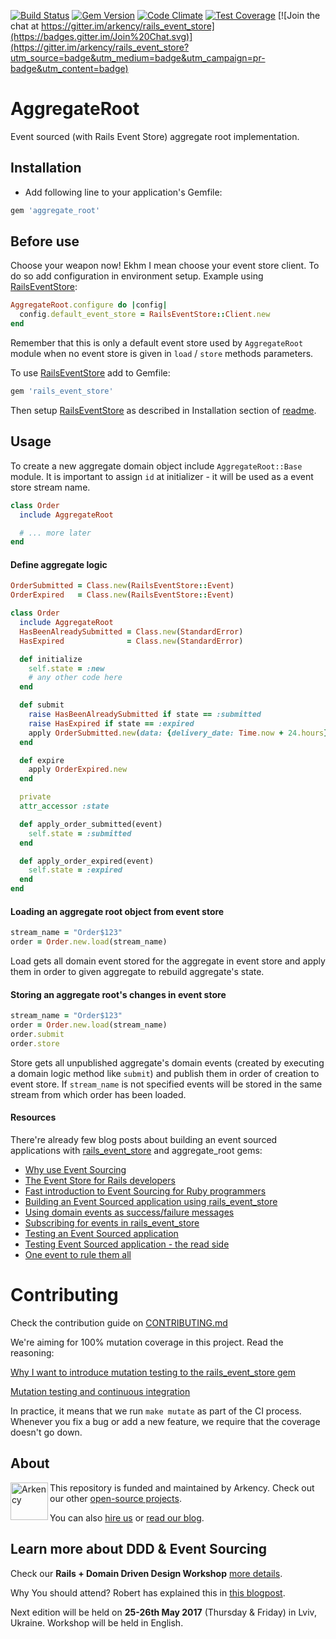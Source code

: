[![Build Status](https://travis-ci.org/arkency/aggregate_root.svg?branch=master)](https://travis-ci.org/arkency/aggregate_root)
[![Gem Version](https://badge.fury.io/rb/aggregate_root.svg)](https://badge.fury.io/rb/aggregate_root)
[![Code Climate](https://codeclimate.com/github/arkency/aggregate_root/badges/gpa.svg)](https://codeclimate.com/github/arkency/aggregate_root)
[![Test Coverage](https://codeclimate.com/github/arkency/aggregate_root/badges/coverage.svg)](https://codeclimate.com/github/arkency/aggregate_root/coverage)
[![Join the chat at https://gitter.im/arkency/rails_event_store](https://badges.gitter.im/Join%20Chat.svg)](https://gitter.im/arkency/rails_event_store?utm_source=badge&utm_medium=badge&utm_campaign=pr-badge&utm_content=badge)

# AggregateRoot

Event sourced (with Rails Event Store) aggregate root implementation.

## Installation

* Add following line to your application's Gemfile:

```ruby
gem 'aggregate_root'
```

## Before use

Choose your weapon now! Ekhm I mean choose your event store client.
To do so add configuration in environment setup. Example using [RailsEventStore](https://github.com/arkency/rails_event_store/):

```ruby
AggregateRoot.configure do |config|
  config.default_event_store = RailsEventStore::Client.new
end
```

Remember that this is only a default event store used by `AggregateRoot` module when no event store is given in `load` / `store` methods parameters.

To use [RailsEventStore](https://github.com/arkency/rails_event_store/) add to Gemfile:

```ruby
gem 'rails_event_store'
```

Then setup [RailsEventStore](https://github.com/arkency/rails_event_store/) as described in
Installation section of [readme](https://github.com/arkency/rails_event_store/blob/master/README.md#installation).

## Usage

To create a new aggregate domain object include `AggregateRoot::Base` module.
It is important to assign `id` at initializer - it will be used as a event store stream name.

```ruby
class Order
  include AggregateRoot

  # ... more later
end
```

#### Define aggregate logic

```ruby
OrderSubmitted = Class.new(RailsEventStore::Event)
OrderExpired   = Class.new(RailsEventStore::Event)
```

```ruby
class Order
  include AggregateRoot
  HasBeenAlreadySubmitted = Class.new(StandardError)
  HasExpired              = Class.new(StandardError)

  def initialize
    self.state = :new
    # any other code here
  end

  def submit
    raise HasBeenAlreadySubmitted if state == :submitted
    raise HasExpired if state == :expired
    apply OrderSubmitted.new(data: {delivery_date: Time.now + 24.hours})
  end

  def expire
    apply OrderExpired.new
  end

  private
  attr_accessor :state

  def apply_order_submitted(event)
    self.state = :submitted
  end

  def apply_order_expired(event)
    self.state = :expired
  end
end
```

#### Loading an aggregate root object from event store

```ruby
stream_name = "Order$123"
order = Order.new.load(stream_name)
```

Load gets all domain event stored for the aggregate in event store and apply them
in order to given aggregate to rebuild aggregate's state.

#### Storing an aggregate root's changes in event store

```ruby
stream_name = "Order$123"
order = Order.new.load(stream_name)
order.submit
order.store
```

Store gets all unpublished aggregate's domain events (created by executing a domain logic method like `submit`)
and publish them in order of creation to event store. If `stream_name` is not specified events will be stored
in the same stream from which order has been loaded.

#### Resources

There're already few blog posts about building an event sourced applications with [rails_event_store](https://github.com/arkency/rails_event_store) and aggregate_root gems:

* [Why use Event Sourcing](http://blog.arkency.com/2015/03/why-use-event-sourcing/)
* [The Event Store for Rails developers](http://blog.arkency.com/2015/04/the-event-store-for-rails-developers/)
* [Fast introduction to Event Sourcing for Ruby programmers](http://blog.arkency.com/2015/03/fast-introduction-to-event-sourcing-for-ruby-programmers/)
* [Building an Event Sourced application using rails_event_store](http://blog.arkency.com/2015/05/building-an-event-sourced-application-using-rails-event-store/)
* [Using domain events as success/failure messages](http://blog.arkency.com/2015/05/using-domain-events-as-success-slash-failure-messages/)
* [Subscribing for events in rails_event_store](http://blog.arkency.com/2015/06/subscribing-for-events-in-rails-event-store/)
* [Testing an Event Sourced application](http://blog.arkency.com/2015/07/testing-event-sourced-application/)
* [Testing Event Sourced application - the read side](http://blog.arkency.com/2015/09/testing-event-sourced-application-the-read-side/)
* [One event to rule them all](http://blog.arkency.com/2016/01/one-event-to-rule-them-all/)

# Contributing

Check the contribution guide on [CONTRIBUTING.md](https://github.com/arkency/aggregate_root/blob/master/CONTRIBUTING.md)

We're aiming for 100% mutation coverage in this project.
Read the reasoning:

[Why I want to introduce mutation testing to the rails_event_store gem](http://blog.arkency.com/2015/04/why-i-want-to-introduce-mutation-testing-to-the-rails-event-store-gem/)

[Mutation testing and continuous integration](http://blog.arkency.com/2015/05/mutation-testing-and-continuous-integration/)

In practice, it means that we run `make mutate` as part of the CI process.
Whenever you fix a bug or add a new feature, we require that the coverage doesn't go down.

## About

<img src="http://arkency.com/images/arkency.png" alt="Arkency" width="60px" align="left" />

This repository is funded and maintained by Arkency. Check out our other [open-source projects](https://github.com/arkency).

You can also [hire us](http://arkency.com) or [read our blog](http://blog.arkency.com).


## Learn more about DDD & Event Sourcing

Check our **Rails + Domain Driven Design Workshop** [more details](http://blog.arkency.com/ddd-training/).

Why You should attend? Robert has explained this in [this blogpost](http://blog.arkency.com/2016/12/why-would-you-even-want-to-listen-about-ddd/).

Next edition will be held on **25-26th May 2017** (Thursday & Friday) in Lviv, Ukraine.
Workshop will be held in English.

